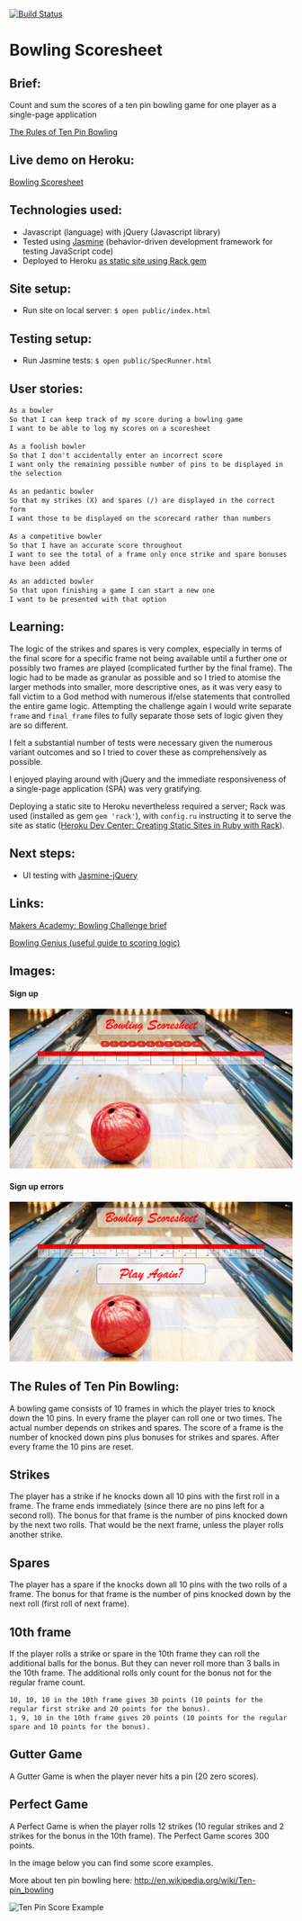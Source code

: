 [![Build Status](https://travis-ci.org/andygout/bowling-scoresheet.png)](https://travis-ci.org/andygout/bowling-scoresheet)


Bowling Scoresheet
=================


Brief:
-------

Count and sum the scores of a ten pin bowling game for one player as a single-page application

[The Rules of Ten Pin Bowling](https://github.com/andygout/bowling-scoresheet#the-rules-of-ten-pin-bowling)


Live demo on Heroku:
-------
[Bowling Scoresheet](https://dry-harbor-7560.herokuapp.com/)


Technologies used:
-------

- Javascript (language) with jQuery (Javascript library)
- Tested using [Jasmine](http://jasmine.github.io/) (behavior-driven development framework for testing JavaScript code)
- Deployed to Heroku [as static site using Rack gem](https://devcenter.heroku.com/articles/static-sites-ruby)


Site setup:
-------

- Run site on local server: `$ open public/index.html`


Testing setup:
-------

- Run Jasmine tests: `$ open public/SpecRunner.html`


User stories:
-------

```
As a bowler
So that I can keep track of my score during a bowling game
I want to be able to log my scores on a scoresheet

As a foolish bowler
So that I don't accidentally enter an incorrect score
I want only the remaining possible number of pins to be displayed in the selection

As an pedantic bowler
So that my strikes (X) and spares (/) are displayed in the correct form
I want those to be displayed on the scorecard rather than numbers

As a competitive bowler
So that I have an accurate score throughout
I want to see the total of a frame only once strike and spare bonuses have been added

As an addicted bowler
So that upon finishing a game I can start a new one
I want to be presented with that option
```


Learning:
-------

The logic of the strikes and spares is very complex, especially in terms of the final score for a specific frame not being available until a further one or possibly two frames are played (complicated further by the final frame). The logic had to be made as granular as possible and so I tried to atomise the larger methods into smaller, more descriptive ones, as it was very easy to fall victim to a God method with numerous if/else statements that controlled the entire game logic. Attempting the challenge again I would write separate `frame` and `final_frame` files to fully separate those sets of logic given they are so different.

I felt a substantial number of tests were necessary given the numerous variant outcomes and so I tried to cover these as comprehensively as possible.

I enjoyed playing around with jQuery and the immediate responsiveness of a single-page application (SPA) was very gratifying.

Deploying a static site to Heroku nevertheless required a server; Rack was used (installed as gem `gem 'rack'`), with `config.ru` instructing it to serve the site as static ([Heroku Dev Center: Creating Static Sites in Ruby with Rack](https://devcenter.heroku.com/articles/static-sites-ruby)).


Next steps:
-------

- UI testing with [Jasmine-jQuery](https://github.com/velesin/jasmine-jquery)


Links:
-------

[Makers Academy: Bowling Challenge brief](https://github.com/makersacademy/bowling-challenge)

[Bowling Genius (useful guide to scoring logic)](http://www.bowlinggenius.com/)


Images:
-------

#### Sign up
![Start Screen](images/start_screen.png)

#### Sign up errors
![Game Over](images/game_over.png)


The Rules of Ten Pin Bowling:
-------

A bowling game consists of 10 frames in which the player tries to knock down the 10 pins. In every frame the player can roll one or two times. The actual number depends on strikes and spares. The score of a frame is the number of knocked down pins plus bonuses for strikes and spares. After every frame the 10 pins are reset.


Strikes
-------

The player has a strike if he knocks down all 10 pins with the first roll in a frame. The frame ends immediately (since there are no pins left for a second roll). The bonus for that frame is the number of pins knocked down by the next two rolls. That would be the next frame, unless the player rolls another strike.


Spares
-------

The player has a spare if the knocks down all 10 pins with the two rolls of a frame. The bonus for that frame is the number of pins knocked down by the next roll (first roll of next frame).


10th frame
-------

If the player rolls a strike or spare in the 10th frame they can roll the additional balls for the bonus. But they can never roll more than 3 balls in the 10th frame. The additional rolls only count for the bonus not for the regular frame count.

    10, 10, 10 in the 10th frame gives 30 points (10 points for the regular first strike and 20 points for the bonus).
    1, 9, 10 in the 10th frame gives 20 points (10 points for the regular spare and 10 points for the bonus).


Gutter Game
-------

A Gutter Game is when the player never hits a pin (20 zero scores).


Perfect Game
-------

A Perfect Game is when the player rolls 12 strikes (10 regular strikes and 2 strikes for the bonus in the 10th frame). The Perfect Game scores 300 points.

In the image below you can find some score examples.

More about ten pin bowling here: http://en.wikipedia.org/wiki/Ten-pin_bowling

![Ten Pin Score Example](images/example_ten_pin_scoring.png)

